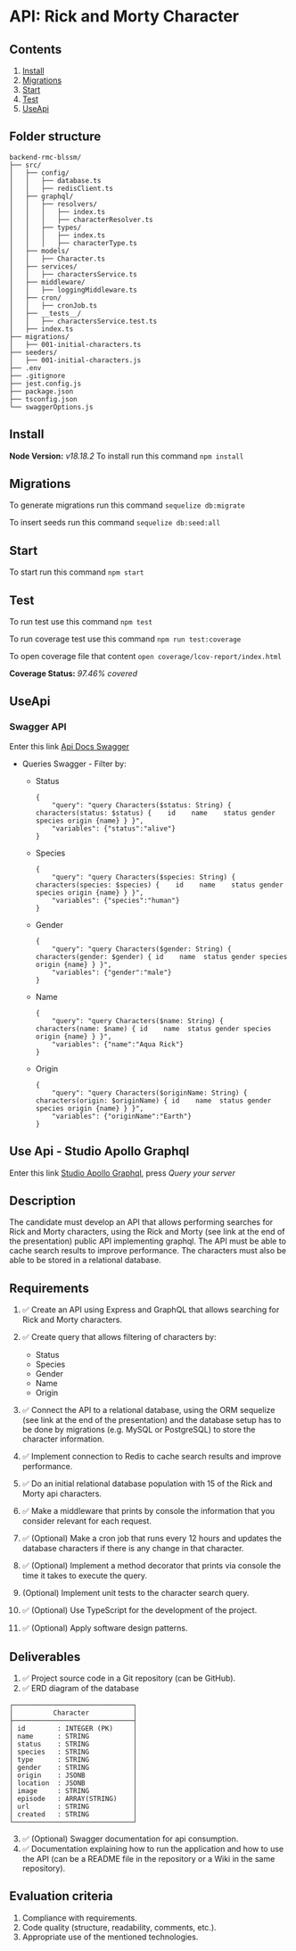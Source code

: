 # API: Rick and Morty Character 

## Contents

1. [Install](#install)
2. [Migrations](#migrations)
3. [Start](#start)
4. [Test](#test)
5. [UseApi](#useapi)


## Folder structure
```
backend-rmc-blssm/
├── src/
│   ├── config/
│   │   ├── database.ts
│   │   ├── redisClient.ts
│   ├── graphql/
│   │   ├── resolvers/
│   │   │   ├── index.ts
│   │   │   ├── characterResolver.ts
│   │   ├── types/
│   │   │   ├── index.ts
│   │   │   ├── characterType.ts
│   ├── models/
│   │   ├── Character.ts
│   ├── services/
│   │   ├── charactersService.ts
│   ├── middleware/
│   │   ├── loggingMiddleware.ts
│   ├── cron/
│   │   ├── cronJob.ts
│   ├── __tests__/
│   │   ├── charactersService.test.ts
│   ├── index.ts
├── migrations/
│   ├── 001-initial-characters.ts
├── seeders/
│   ├── 001-initial-characters.js
├── .env
├── .gitignore
├── jest.config.js
├── package.json
├── tsconfig.json
└── swaggerOptions.js
```


## Install
**Node Version:** *v18.18.2* 
To install run this command ```npm install```

## Migrations

To generate migrations run this command ```sequelize db:migrate```

To insert seeds run this command  ```sequelize db:seed:all```

## Start 

To start run this command ```npm start```

## Test 

To run test use this command `npm test`

To run coverage test use this command `npm run test:coverage`

To open coverage file that content `open coverage/lcov-report/index.html`

**Coverage Status:** *97.46% covered* 


## UseApi 

### Swagger API

Enter this link [Api Docs Swagger](http://localhost:3000/api-docs/)
- Queries Swagger - Filter by:
    - Status

        ```    
        {
            "query": "query Characters($status: String) {  characters(status: $status) {    id    name    status gender species origin {name} } }",
            "variables": {"status":"alive"}
        }
        ```


    - Species

        ```    
        {
            "query": "query Characters($species: String) {  characters(species: $species) {    id    name    status gender species origin {name} } }",
            "variables": {"species":"human"}
        }
        ```

    - Gender
        ```    
        {
            "query": "query Characters($gender: String) {  characters(gender: $gender) { id    name  status gender species origin {name} } }",
            "variables": {"gender":"male"}
        }
        ``` 


    - Name
        ```    
        {
            "query": "query Characters($name: String) {  characters(name: $name) { id    name  status gender species origin {name} } }",
            "variables": {"name":"Aqua Rick"}
        }
        ```

    - Origin
        ```    
        {
            "query": "query Characters($originName: String) {  characters(origin: $originName) { id    name  status gender species origin {name} } }",
            "variables": {"originName":"Earth"}
        }
        ```



## Use Api - Studio Apollo Graphql

Enter this link [Studio Apollo Graphql](http://localhost:3000/graphql), press *Query your server* 



## Description

The candidate must develop an API that allows performing searches for Rick
and Morty characters, using the Rick and Morty (see link at the end of the
presentation) public API implementing graphql. The API must be able to cache
search results to improve performance. The characters must also be able to be
stored in a relational database.

## Requirements
1. ✅ Create an API using Express and GraphQL that allows searching for Rick and Morty characters.

2. ✅ Create query that allows filtering of characters by:
    - Status
    - Species
    - Gender
    - Name
    - Origin


3. ✅ Connect the API to a relational database, using the ORM sequelize (see link at the end of the presentation) and the database setup has to be done by migrations (e.g. MySQL or PostgreSQL) to store the character information.
4. ✅ Implement connection to Redis to cache search results and improve performance.
5. ✅ Do an initial relational database population with 15 of the Rick and Morty api characters.
6. ✅ Make a middleware that prints by console the information that you consider relevant for each request.
7. ✅ (Optional) Make a cron job that runs every 12 hours and updates the database characters if there is any change in that character.
8. ✅ (Optional) Implement a method decorator that prints via console the time it takes to execute the query.
9. (Optional) Implement unit tests to the character search query.
10. ✅ (Optional) Use TypeScript for the development of the project.
11. ✅ (Optional) Apply software design patterns.


## Deliverables

1. ✅ Project source code in a Git repository (can be GitHub).
2. ✅ ERD diagram of the database
 ```
┌──────────────────────────────┐
│          Character           │
├──────────────────────────────┤
│ id        : INTEGER (PK)     │
│ name      : STRING           │
│ status    : STRING           │
│ species   : STRING           │
│ type      : STRING           │
│ gender    : STRING           │
│ origin    : JSONB            │
│ location  : JSONB            │
│ image     : STRING           │
│ episode   : ARRAY(STRING)    │
│ url       : STRING           │
│ created   : STRING           │
└──────────────────────────────┘
 ```
3. ✅ (Optional) Swagger documentation for api consumption.
4. ✅ Documentation explaining how to run the application and how to use the API (can be a README file in the repository or a Wiki in the same repository).


## Evaluation criteria 

1. Compliance with requirements.
2. Code quality (structure, readability, comments, etc.).
3. Appropriate use of the mentioned technologies.